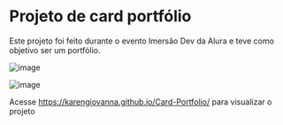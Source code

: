 # Projeto de card portfólio

Este projeto foi feito durante o evento Imersão Dev da Alura e teve como objetivo ser um portfólio.

![image](https://user-images.githubusercontent.com/49700354/116583565-7bebe880-a8e4-11eb-8ad8-de343f8fa345.png)

![image](https://user-images.githubusercontent.com/49700354/116583713-a3db4c00-a8e4-11eb-902e-42d1f88a519a.png)

Acesse https://karengiovanna.github.io/Card-Portfolio/ para visualizar o projeto
